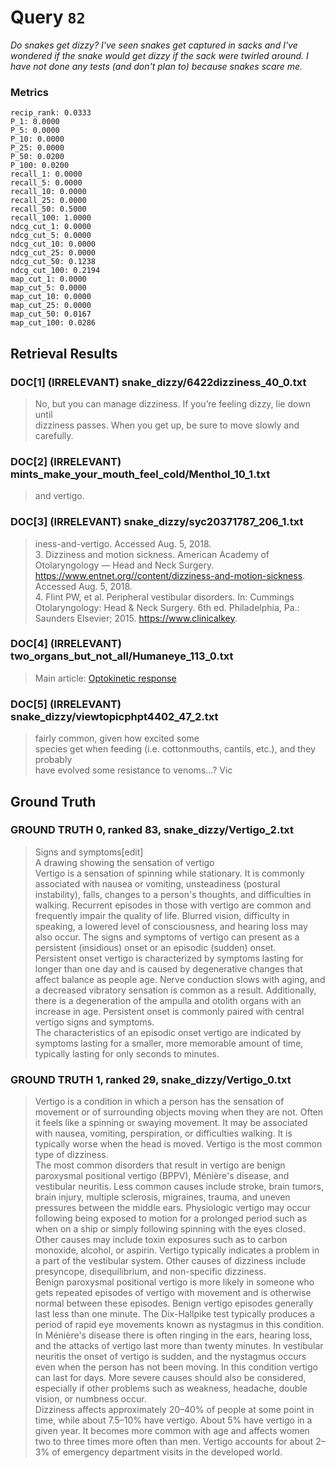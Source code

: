 # Query `82`

*Do snakes get dizzy?
I've seen snakes get captured in sacks and I've wondered if the snake would get dizzy if the sack were twirled around. I have not done any tests (and don't plan to) because snakes scare me.*

### Metrics

```
recip_rank: 0.0333
P_1: 0.0000
P_5: 0.0000
P_10: 0.0000
P_25: 0.0000
P_50: 0.0200
P_100: 0.0200
recall_1: 0.0000
recall_5: 0.0000
recall_10: 0.0000
recall_25: 0.0000
recall_50: 0.5000
recall_100: 1.0000
ndcg_cut_1: 0.0000
ndcg_cut_5: 0.0000
ndcg_cut_10: 0.0000
ndcg_cut_25: 0.0000
ndcg_cut_50: 0.1238
ndcg_cut_100: 0.2194
map_cut_1: 0.0000
map_cut_5: 0.0000
map_cut_10: 0.0000
map_cut_25: 0.0000
map_cut_50: 0.0167
map_cut_100: 0.0286
```

## Retrieval Results

### DOC[1] (IRRELEVANT) snake_dizzy/6422dizziness_40_0.txt
> No, but you can manage dizziness. If you’re feeling dizzy, lie down until<br>dizziness passes. When you get up, be sure to move slowly and carefully.

### DOC[2] (IRRELEVANT) mints_make_your_mouth_feel_cold/Menthol_10_1.txt
> and vertigo.

### DOC[3] (IRRELEVANT) snake_dizzy/syc20371787_206_1.txt
> iness-and-vertigo. Accessed Aug. 5, 2018.<br>3. Dizziness and motion sickness. American Academy of Otolaryngology — Head and Neck Surgery. https://www.entnet.org//content/dizziness-and-motion-sickness. Accessed Aug. 5, 2018.<br>4. Flint PW, et al. Peripheral vestibular disorders. In: Cummings Otolaryngology: Head & Neck Surgery. 6th ed. Philadelphia, Pa.: Saunders Elsevier; 2015. https://www.clinicalkey.

### DOC[4] (IRRELEVANT) two_organs_but_not_all/Humaneye_113_0.txt
> Main article: [ Optokinetic response ](/wiki/Optokinetic_response "Optokinetic<br>response")

### DOC[5] (IRRELEVANT) snake_dizzy/viewtopicphpt4402_47_2.txt
> fairly common, given how excited some<br>species get when feeding (i.e. cottonmouths, cantils, etc.), and they probably<br>have evolved some resistance to venoms...? Vic


## Ground Truth

### GROUND TRUTH 0, ranked 83, snake_dizzy/Vertigo_2.txt
> Signs and symptoms[edit]<br>A drawing showing the sensation of vertigo<br>Vertigo is a sensation of spinning while stationary. It is commonly associated with nausea or vomiting, unsteadiness (postural instability), falls, changes to a person's thoughts, and difficulties in walking. Recurrent episodes in those with vertigo are common and frequently impair the quality of life. Blurred vision, difficulty in speaking, a lowered level of consciousness, and hearing loss may also occur. The signs and symptoms of vertigo can present as a persistent (insidious) onset or an episodic (sudden) onset.<br>Persistent onset vertigo is characterized by symptoms lasting for longer than one day and is caused by degenerative changes that affect balance as people age. Nerve conduction slows with aging, and a decreased vibratory sensation is common as a result. Additionally, there is a degeneration of the ampulla and otolith organs with an increase in age. Persistent onset is commonly paired with central vertigo signs and symptoms.<br>The characteristics of an episodic onset vertigo are indicated by symptoms lasting for a smaller, more memorable amount of time, typically lasting for only seconds to minutes.

### GROUND TRUTH 1, ranked 29, snake_dizzy/Vertigo_0.txt
> Vertigo is a condition in which a person has the sensation of movement or of surrounding objects moving when they are not. Often it feels like a spinning or swaying movement. It may be associated with nausea, vomiting, perspiration, or difficulties walking. It is typically worse when the head is moved. Vertigo is the most common type of dizziness.<br>The most common disorders that result in vertigo are benign paroxysmal positional vertigo (BPPV), Ménière's disease, and vestibular neuritis. Less common causes include stroke, brain tumors, brain injury, multiple sclerosis, migraines, trauma, and uneven pressures between the middle ears. Physiologic vertigo may occur following being exposed to motion for a prolonged period such as when on a ship or simply following spinning with the eyes closed. Other causes may include toxin exposures such as to carbon monoxide, alcohol, or aspirin. Vertigo typically indicates a problem in a part of the vestibular system. Other causes of dizziness include presyncope, disequilibrium, and non-specific dizziness.<br>Benign paroxysmal positional vertigo is more likely in someone who gets repeated episodes of vertigo with movement and is otherwise normal between these episodes. Benign vertigo episodes generally last less than one minute. The Dix-Hallpike test typically produces a period of rapid eye movements known as nystagmus in this condition. In Ménière's disease there is often ringing in the ears, hearing loss, and the attacks of vertigo last more than twenty minutes. In vestibular neuritis the onset of vertigo is sudden, and the nystagmus occurs even when the person has not been moving. In this condition vertigo can last for days. More severe causes should also be considered, especially if other problems such as weakness, headache, double vision, or numbness occur.<br>Dizziness affects approximately 20–40% of people at some point in time, while about 7.5–10% have vertigo. About 5% have vertigo in a given year. It becomes more common with age and affects women two to three times more often than men. Vertigo accounts for about 2–3% of emergency department visits in the developed world.
